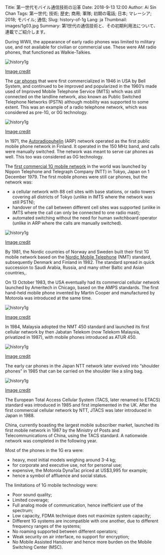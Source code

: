 Title: 第一世代モバイル通信技術の沿革
Date: 2018-9-13 12:00
Author: Ai Sin Chan
Tags: 第一世代; 技術; 歴史; 商用; 軍隊; 初期の電話; 日本; マレーシア; 2018; モバイル; 通信; 
Slug: history-of-1g
Lang: ja
Thumbnail: images/1g03.jpg
Summary: 第1世代の通信技術と、その初期利用法について、連載でご紹介します。

During WWII, the appearance of early radio phones was limited to military use, and not available for civilian or commercial use. These were AM radio phones, that functioned as Walkie-Talkies.

![history1g](/images/1g01.jpg)

[Image credit](https://bluefletch.com/blog/the-history-of-mobile/)

The [car phones](http://www.wb6nvh.com/Carphone.htm) that were first commercialized in 1946 in USA by Bell System, and continued to be improved and popularized in the 1960’s made used of Improved Mobile Telephone Service (IMTS) which was still connected on the landline network, also known as Public Switched Telephone Networks (PSTN) although mobility was supported to some extent. This was an example of a radio telephone network, which was considered as pre-1G, or 0G technology. 

![history1g](/images/1g02.jpg)

[Image credit](https://bluefletch.com/blog/the-history-of-mobile/)

In 1971, the [Autoradiopuhelin](https://en.wikipedia.org/wiki/Autoradiopuhelin) (ARP) network operated as the first public mobile phone network in Finland. It operated in the 150 MHz band, and calls were manually switched. The network was meant to serve car phones as well. This too was considered as 0G technology. 

The [first commercial 1G mobile network](http://communities-dominate.blogs.com/brands/2009/11/celebrating-30-years-of-mobile-phones-thank-you-ntt-of-japan.html) in the world was launched by Nippon Telephone and Telegraph Company (NTT) in Tokyo, Japan on 1 December 1979. The first mobile phones were still car phones, but the network was:

-	a cellular network with 88 cell sites with base stations, or radio towers covering all districts of Tokyo (unlike in IMTS where the network was still PSTN);
-	handover of the call between different cell sites was supported (unlike in IMTS where the call can only be connected to one radio mast);
-	automated switching without the need for human switchboard operator (unlike in ARP where the calls are manually switched).

![history1g](/images/1g03.jpg)

[Image credit](http://communities-dominate.blogs.com/brands/2009/11/celebrating-30-years-of-mobile-phones-thank-you-ntt-of-japan.htm)

By 1981, the Nordic countries of Norway and Sweden built their first 1G mobile network based on the [Nordic Mobile Telephone](https://en.wikipedia.org/wiki/Nordic_Mobile_Telephone) (NMT) standard, subsequently Denmark and Finland in 1982. The standard spread in quick succession to Saudi Arabia, Russia, and many other Baltic and Asian countries,.

On 13 October 1983, the USA eventually had its commercial cellular network launched by Ameritech in Chicago, based on the AMPS standards. The first hand-held mobile phone invented by Martin Cooper and manufactured by Motorola was introduced at the same time.

![history1g](/images/1g04.jpg)

[Image credit](https://www.mpoweruk.com/figs/dynatac.htm)

In 1984, Malaysia adopted the NMT 450 standard and launched its first cellular network by then Jabatan Telekom (now Telekom Malaysia, privatized in 1987), with mobile phones introduced as ATUR 450. 

![history1g](/images/1g05.jpg)

[Image credit](https://hobby-collection.blogspot.com/2012/12/telefon-bimbit-lama-nec-atur-450.html)

The early car phones in the Japan NTT network later evolved into “shoulder phones” in 1985 that can be carried on the shoulder like a sling bag. 

![history1g](/images/1g06.jpg)

[Image credit](https://web-japan.org/kidsweb/hitech/mobile/mobile01.html)

The European Total Access Cellular System (TACS, later renamed to ETACS) standard was introduced in 1985 and first implemented in the UK. After the first commercial cellular network by NTT, JTACS was later introduced in Japan in 1988. 

China, currently boasting the largest mobile subscriber market, launched its first mobile network in 1987 by the Ministry of Posts and Telecommunications of China, using the TACS standard. A nationwide network was completed in the following year.

Most of the phones in the 1G era were:

-	heavy, most initial models weighing around 3-4 kg;
-	for corporate and executive use, not for personal use; 
-	expensive, the Motorola DynaTac priced at US$3,995 for example;
-	hence a symbol of affluence and social status. 

The limitations of 1G mobile technology were:

-	Poor sound quality;
-	Limited coverage;
-	Full analog mode of communication, hence inefficient use of the spectrum; 
-	Low capacity, FDMA technique does not maximize system capacity;
-	Different 1G systems are incompatible with one another, due to different frequency ranges of the systems;
-	No roaming supported between different operators;
-	Weak security on air interface, no support for encryption;
-	No Mobile Assisted Handover and hence more burden on the Mobile Switching Center (MSC).
